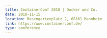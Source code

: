 ```yaml
---
title: ContainerConf 2018 | Docker und Co.
date: 2018-11-15
location: Rosengartenplatz 2, 68161 Mannheim
link: https://www.containerconf.de/
type: conference
---
```

